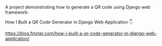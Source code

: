 A project demonstrating how to generate a QR code using Django web framework:

How I Built a QR Code Generator in Django Web Application 👇 

https://blog.finxter.com/how-i-built-a-qr-code-generator-in-django-web-application/
